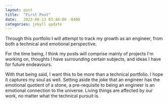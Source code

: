 ```yaml
---
layout: post
title:  "First Post"
date:   2023-08-13 03:40:00 -0400
categories: jekyll update
---
```

Through this portfolio I will attempt to track my growth as an engineer, from both a technical and emotional perspective.

For the time being, I think my posts will comprise mainly of projects I'm working on, thoughts I have surrounding certain subjects, and ideas I have for future endeavours.

With that being said, I want this to be more than a technical portfolio. I hope it captures my soul as well. Setting aside the joke that an engineer has the emotional quotient of a stone, a pre-requisite to being an engineer is an emotional connection to the universe. Living things are affected by our work, no matter what the technical pursuit is.
